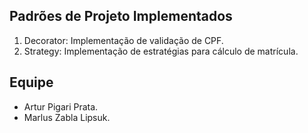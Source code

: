 ## Padrões de Projeto Implementados
1. Decorator: Implementação de validação de CPF.
2. Strategy: Implementação de estratégias para cálculo de matrícula.

## Equipe
- Artur Pigari Prata.
- Marlus Zabla Lipsuk.
